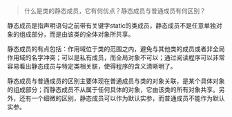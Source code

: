 > 什么是类的静态成员，它有何优点？静态成员与普通成员有何区别？

静态成员是指声明语句之前带有关键字static的类成员，静态成员不是任意单独对象的组成部分，而是由该类的全体对象所共享。

静态成员的有点包括：作用域位于类的范围之内，避免与其他类的成员或者非全局作用域的名字冲突；可以是私有成员，而全局对象不可以；通过阅读程序可以非常容易看出静态成员与特定类相关联，使得程序的含义清晰明了。

静态成员与普通成员的区别主要体现在普通成员与类的对象关联，是某个具体对象的组成部分；而静态成员不从属于任何具体的对象，它由该类的所有对象共享。另外，还有一个细微的区别，静态成员可以作为默认实参，而普通成员不能作为默认实参。